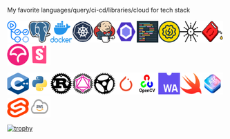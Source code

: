 My favorite languages/query/ci-cd/libraries/cloud for tech stack </br></br>
<a href="https://github.com/features/actions" target="_blank"><img src="https://github.com/rchavezj/rchavezj/blob/master/logos/githubActions.png" width="50" height="50"/></a><a href="https://www.postgresql.org/" target="_blank"><img src="https://github.com/rchavezj/rchavezj/blob/master/logos/postgresql.png" width="50" height="50"/></a><a href="https://www.docker.com/" target="_blank"><img src="https://github.com/rchavezj/rchavezj/blob/master/logos/docker.png" width="50" height="50"/></a><a href="https://kubernetes.io/" target="_blank"><img src="https://github.com/rchavezj/rchavezj/blob/master/logos/kubernetes_v2.png" width="50" height="50"/></a><a href="https://www.jenkins.io/" target="_blank"><img src="https://github.com/rchavezj/rchavezj/blob/master/logos/jenkins.png" width="50" height="50"/></a><a href="https://eslint.org/" target="_blank"><img src="https://github.com/rchavezj/rchavezj/blob/master/logos/eslint.png" width="50" height="50"/></a><a href="https://prettier.io/" target="_blank"><img src="https://github.com/rchavezj/rchavezj/blob/master/logos/prettier.png" width="50" height="50"/></a><a href="https://www.soapui.org/" target="_blank"><img src="https://github.com/rchavezj/rchavezj/blob/master/logos/soapui_v2.png" width="50" height="50"/></a><a href="https://tokio.rs/" target="_blank"><img src="https://github.com/rchavezj/rchavezj/blob/master/logos/tokio_v2.png" width="50" height="50"/></a><a href="https://diesel.rs/" target="_blank"><img src="https://github.com/rchavezj/rchavezj/blob/master/logos/diesel_v2.PNG" width="50" height="50"/></a><a href="https://about.codecov.io/" target="_blank"><img src="https://github.com/rchavezj/rchavezj/blob/master/logos/codecov_v2.png" width="50" height="50"/></a><a href="https://storybook.js.org/" target="_blank"><img src="https://github.com/rchavezj/rchavezj/blob/master/logos/storybook.png" width="50" height="50"/></a></br>

<a href="https://www.cplusplus.com/" target="_blank"><img src="https://github.com/rchavezj/rchavezj/blob/master/logos/cpp.png" width="50" height="50"/></a><a href="https://www.python.org/" target="_blank"><img src="https://github.com/rchavezj/rchavezj/blob/master/logos/python.png" width="50" height="50" /></a><a href="https://www.rust-lang.org/" target="_blank"><img src="https://github.com/rchavezj/rchavezj/blob/master/logos/rust.png" width="50" height="50" /></a><a href="https://github.com/graphql-rust/juniper#readme" target="_blank"><img src="https://github.com/rchavezj/rchavezj/blob/master/logos/rust-juniper.png" width="50" height="50" /></a><a href="https://actix.rs/" target="_blank"><img src="https://github.com/rchavezj/rchavezj/blob/master/logos/actix.png" width="50" height="50" /></a><a href="https://pytorch.org/" target="_blank"><img src="https://github.com/rchavezj/rchavezj/blob/master/logos/pytorch.png" width="50" height="50" /></a><a href="https://opencv.org/" target="_blank"><img src="https://github.com/rchavezj/rchavezj/blob/master/logos/opencv.png" width="50" height="50" /></a><a href="https://webassembly.org/" target="_blank"><img src="https://github.com/rchavezj/rchavezj/blob/master/logos/wasm.png" width="50" height="50" /></a><a href="https://developer.apple.com/swift/" target="_blank"><img src="https://github.com/rchavezj/rchavezj/blob/master/logos/swift.png" width="50" height="50" /></a><a href="https://developer.apple.com/augmented-reality/" target="_blank"><img src="https://github.com/rchavezj/rchavezj/blob/master/logos/arkit.png" width="50" height="50" /></a><a href="https://svelte.dev/" target="_blank"><img src="https://github.com/rchavezj/rchavezj/blob/master/logos/svelte.png" width="50" height="45" /></a><a href="https://aws.amazon.com/" target="_blank"><img src="https://github.com/rchavezj/rchavezj/blob/master/logos/aws.png" width="50" height="50" /></a>


[![trophy](https://github-profile-trophy.vercel.app/?username=rchavezj&theme=dracula)](https://github.com/ryo-ma/github-profile-trophy)
